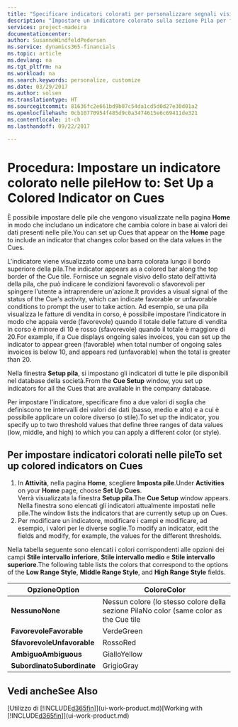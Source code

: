 ```yaml
---
title: "Specificare indicatori colorati per personalizzare segnali visivi sull'attività di una pila | Documenti Microsoft"
description: "Impostare un indicatore colorato sulla sezione Pila per fornire un segnale visivo per personalizzato per l'attività di una pila."
services: project-madeira
documentationcenter: 
author: SusanneWindfeldPedersen
ms.service: dynamics365-financials
ms.topic: article
ms.devlang: na
ms.tgt_pltfrm: na
ms.workload: na
ms.search.keywords: personalize, customize
ms.date: 03/29/2017
ms.author: solsen
ms.translationtype: HT
ms.sourcegitcommit: 81636fc2e661bd9b07c54da1cd5d0d27e30d01a2
ms.openlocfilehash: 0cb10770954f485d9c0a3474615e6c69411de321
ms.contentlocale: it-ch
ms.lasthandoff: 09/22/2017

---
```

# <a name="how-to-set-up-a-colored-indicator-on-cues"></a><span data-ttu-id="021ac-103">Procedura: Impostare un indicatore colorato nelle pile</span><span class="sxs-lookup"><span data-stu-id="021ac-103">How to: Set Up a Colored Indicator on Cues</span></span>
<span data-ttu-id="021ac-104">È possibile impostare delle pile che vengono visualizzate nella pagina **Home** in modo che includano un indicatore che cambia colore in base ai valori dei dati presenti nelle pile.</span><span class="sxs-lookup"><span data-stu-id="021ac-104">You can set up Cues that appear on the **Home** page to include an indicator that changes color based on the data values in the Cues.</span></span>

<span data-ttu-id="021ac-105">L'indicatore viene visualizzato come una barra colorata lungo il bordo superiore della pila.</span><span class="sxs-lookup"><span data-stu-id="021ac-105">The indicator appears as a colored bar along the top border of the Cue tile.</span></span> <span data-ttu-id="021ac-106">Fornisce un segnale visivo dello stato dell'attività della pila, che può indicare le condizioni favorevoli o sfavorevoli per spingere l'utente a intraprendere un'azione.</span><span class="sxs-lookup"><span data-stu-id="021ac-106">It provides a visual signal of the status of the Cue's activity, which can indicate favorable or unfavorable conditions to prompt the user to take action.</span></span> <span data-ttu-id="021ac-107">Ad esempio, se una pila visualizza le fatture di vendita in corso, è possibile impostare l'indicatore in modo che appaia verde (favorevole) quando il totale delle fatture di vendita in corso è minore di 10 e rosso (sfavorevole) quando il totale è maggiore di 20.</span><span class="sxs-lookup"><span data-stu-id="021ac-107">For example, if a Cue displays ongoing sales invoices, you can set up the indicator to appear green (favorable) when total number of ongoing sales invoices is below 10, and appears red (unfavorable) when the total is greater than 20.</span></span>

<span data-ttu-id="021ac-108">Nella finestra **Setup pila**, si impostano gli indicatori di tutte le pile disponibili nel database della società.</span><span class="sxs-lookup"><span data-stu-id="021ac-108">From the **Cue Setup** window, you set up indicators for all the Cues that are available in the company database.</span></span>

<span data-ttu-id="021ac-109">Per impostare l'indicatore, specificare fino a due valori di soglia che definiscono tre intervalli dei valori dei dati (basso, medio e alto) e a cui è possibile applicare un colore diverso (o stile).</span><span class="sxs-lookup"><span data-stu-id="021ac-109">To set up the indicator, you specify up to two threshold values that define three ranges of data values (low, middle, and high) to which you can apply a different color (or style).</span></span>

## <a name="to-set-up-colored-indicators-on-cues"></a><span data-ttu-id="021ac-110">Per impostare indicatori colorati nelle pile</span><span class="sxs-lookup"><span data-stu-id="021ac-110">To set up colored indicators on Cues</span></span>
1. <span data-ttu-id="021ac-111">In **Attività**, nella pagina **Home**, scegliere **Imposta pile**.</span><span class="sxs-lookup"><span data-stu-id="021ac-111">Under **Activities** on your **Home** page, choose **Set Up Cues**.</span></span>  
   <span data-ttu-id="021ac-112">Verrà visualizzata la finestra **Setup pila**.</span><span class="sxs-lookup"><span data-stu-id="021ac-112">The **Cue Setup** window appears.</span></span> <span data-ttu-id="021ac-113">Nella finestra sono elencati gli indicatori attualmente impostati nelle pile.</span><span class="sxs-lookup"><span data-stu-id="021ac-113">The window lists the indicators that are currently setup up on Cues.</span></span>
2. <span data-ttu-id="021ac-114">Per modificare un indicatore, modificare i campi e modificare, ad esempio, i valori per le diverse soglie.</span><span class="sxs-lookup"><span data-stu-id="021ac-114">To modify an indicator, edit the fields and modify, for example, the values for the different thresholds.</span></span>  

<span data-ttu-id="021ac-115">Nella tabella seguente sono elencati i colori corrispondenti alle opzioni dei campi **Stile intervallo inferiore**, **Stile intervallo medio** e **Stile intervallo superiore**.</span><span class="sxs-lookup"><span data-stu-id="021ac-115">The following table lists the colors that correspond to the options of the **Low Range Style**, **Middle Range Style**, and **High Range Style** fields.</span></span>

| <span data-ttu-id="021ac-116">Opzione</span><span class="sxs-lookup"><span data-stu-id="021ac-116">Option</span></span> | <span data-ttu-id="021ac-117">Colore</span><span class="sxs-lookup"><span data-stu-id="021ac-117">Color</span></span> |
| --- | --- |
| <span data-ttu-id="021ac-118">**Nessuno**</span><span class="sxs-lookup"><span data-stu-id="021ac-118">**None**</span></span> |<span data-ttu-id="021ac-119">Nessun colore (lo stesso colore della sezione Pila</span><span class="sxs-lookup"><span data-stu-id="021ac-119">No color (same color as the Cue tile</span></span> |
| <span data-ttu-id="021ac-120">**Favorevole**</span><span class="sxs-lookup"><span data-stu-id="021ac-120">**Favorable**</span></span> |<span data-ttu-id="021ac-121">Verde</span><span class="sxs-lookup"><span data-stu-id="021ac-121">Green</span></span> |
| <span data-ttu-id="021ac-122">**Sfavorevole**</span><span class="sxs-lookup"><span data-stu-id="021ac-122">**Unfavorable**</span></span> |<span data-ttu-id="021ac-123">Rosso</span><span class="sxs-lookup"><span data-stu-id="021ac-123">Red</span></span> |
| <span data-ttu-id="021ac-124">**Ambiguo**</span><span class="sxs-lookup"><span data-stu-id="021ac-124">**Ambiguous**</span></span> |<span data-ttu-id="021ac-125">Giallo</span><span class="sxs-lookup"><span data-stu-id="021ac-125">Yellow</span></span> |
| <span data-ttu-id="021ac-126">**Subordinato**</span><span class="sxs-lookup"><span data-stu-id="021ac-126">**Subordinate**</span></span> |<span data-ttu-id="021ac-127">Grigio</span><span class="sxs-lookup"><span data-stu-id="021ac-127">Gray</span></span> |

## <a name="see-also"></a><span data-ttu-id="021ac-128">Vedi anche</span><span class="sxs-lookup"><span data-stu-id="021ac-128">See Also</span></span>
<span data-ttu-id="021ac-129">[Utilizzo di [!INCLUDE[d365fin](includes/d365fin_md.md)]](ui-work-product.md)</span><span class="sxs-lookup"><span data-stu-id="021ac-129">[Working with [!INCLUDE[d365fin](includes/d365fin_md.md)]](ui-work-product.md)</span></span>

